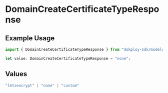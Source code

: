 # DomainCreateCertificateTypeResponse

## Example Usage

```typescript
import { DomainCreateCertificateTypeResponse } from "dokploy-sdk/models/operations";

let value: DomainCreateCertificateTypeResponse = "none";
```

## Values

```typescript
"letsencrypt" | "none" | "custom"
```